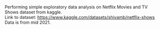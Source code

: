 Performing simple exploratory data analysis on Netflix Movies and TV Shows dataset from kaggle.<br />
Link to dataset: https://www.kaggle.com/datasets/shivamb/netflix-shows<br />
Data is from mid 2021.<br />
